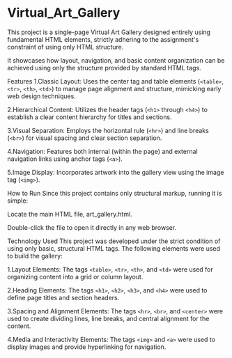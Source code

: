 # Virtual_Art_Gallery
This project is a single-page Virtual Art Gallery designed entirely using fundamental HTML elements, strictly adhering to the assignment's constraint of using only HTML structure.

It showcases how layout, navigation, and basic content organization can be achieved using only the structure provided by standard HTML tags.

Features
1.Classic Layout: Uses the center tag and table elements (`<table>`, `<tr>`, `<th>`, `<td>`) to manage page alignment and structure, mimicking early web design techniques.

2.Hierarchical Content: Utilizes the header tags (`<h1>` through `<h4>`) to establish a clear content hierarchy for titles and sections.

3.Visual Separation: Employs the horizontal rule (`<hr>`) and line breaks (`<br>`) for visual spacing and clear section separation.

4.Navigation: Features both internal (within the page) and external navigation links using anchor tags (`<a>`).

5.Image Display: Incorporates artwork into the gallery view using the image tag (`<img>`).

How to Run
Since this project contains only structural markup, running it is simple:

Locate the main HTML file, art_gallery.html.

Double-click the file to open it directly in any web browser.

Technology Used
This project was developed under the strict condition of using only basic, structural HTML tags. The following elements were used to build the gallery:

1.Layout Elements: The tags `<table>`, `<tr>`, `<th>`, and `<td>` were used for organizing content into a grid or column layout.

2.Heading Elements: The tags `<h1>`, `<h2>`, `<h3>`, and `<h4>` were used to define page titles and section headers.

3.Spacing and Alignment Elements: The tags `<hr>`, `<br>`, and `<center>` were used to create dividing lines, line breaks, and central alignment for the content.

4.Media and Interactivity Elements: The tags `<img>` and `<a>` were used to display images and provide hyperlinking for navigation.
